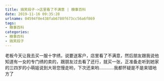 ```yaml
---
title: 搞笑段子->店里看了不满意 | 糗事百科
date: 2019-11-16 09:35:28
urlname: 04594f0e438fab6780f673cc56a6f869
tags: 
- 糗事百科
categories:
- 糗事百科
- 搞笑段子
---
```

老板今天让我去买一服十字绣，说要送客户，店里看了不满意，然后朋友跟我说他知道有一女的专门绣的卖的，跟朋友过去看了还行，就买一张，正准备走听到她家的三四岁的小萌娃说到大哥您慢走哟，下次还来哟…………我都怀疑是不是来错地方了



